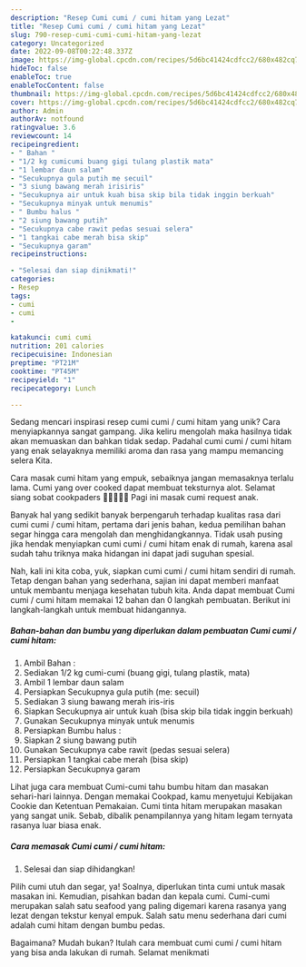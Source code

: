 ```yaml
---
description: "Resep Cumi cumi / cumi hitam yang Lezat"
title: "Resep Cumi cumi / cumi hitam yang Lezat"
slug: 790-resep-cumi-cumi-cumi-hitam-yang-lezat
category: Uncategorized
date: 2022-09-08T00:22:48.337Z
image: https://img-global.cpcdn.com/recipes/5d6bc41424cdfcc2/680x482cq70/cumi-cumi-cumi-hitam-foto-resep-utama.jpg
hideToc: false
enableToc: true
enableTocContent: false
thumbnail: https://img-global.cpcdn.com/recipes/5d6bc41424cdfcc2/680x482cq70/cumi-cumi-cumi-hitam-foto-resep-utama.jpg
cover: https://img-global.cpcdn.com/recipes/5d6bc41424cdfcc2/680x482cq70/cumi-cumi-cumi-hitam-foto-resep-utama.jpg
author: Admin
authorAv: notfound
ratingvalue: 3.6
reviewcount: 14
recipeingredient:
- " Bahan "
- "1/2 kg cumicumi buang gigi tulang plastik mata"
- "1 lembar daun salam"
- "Secukupnya gula putih me secuil"
- "3 siung bawang merah irisiris"
- "Secukupnya air untuk kuah bisa skip bila tidak inggin berkuah"
- "Secukupnya minyak untuk menumis"
- " Bumbu halus "
- "2 siung bawang putih"
- "Secukupnya cabe rawit pedas sesuai selera"
- "1 tangkai cabe merah bisa skip"
- "Secukupnya garam"
recipeinstructions:

- "Selesai dan siap dinikmati!"
categories:
- Resep
tags:
- cumi
- cumi
- 

katakunci: cumi cumi  
nutrition: 201 calories
recipecuisine: Indonesian
preptime: "PT21M"
cooktime: "PT45M"
recipeyield: "1"
recipecategory: Lunch

---
```





Sedang mencari inspirasi resep cumi cumi / cumi hitam yang unik? Cara menyiapkannya sangat gampang. Jika keliru mengolah maka hasilnya tidak akan memuaskan dan bahkan tidak sedap. Padahal cumi cumi / cumi hitam yang enak selayaknya memiliki aroma dan rasa yang mampu memancing selera Kita.





Cara masak cumi hitam yang empuk, sebaiknya jangan memasaknya terlalu lama. Cumi yang over cooked dapat membuat teksturnya alot. Selamat siang sobat cookpaders 🤗🌱🌾🌻💕 Pagi ini masak cumi request anak.

Banyak hal yang sedikit banyak berpengaruh terhadap kualitas rasa dari cumi cumi / cumi hitam, pertama dari jenis bahan, kedua pemilihan bahan segar hingga cara mengolah dan menghidangkannya. Tidak usah pusing jika hendak menyiapkan cumi cumi / cumi hitam enak di rumah, karena asal sudah tahu triknya maka hidangan ini dapat jadi suguhan spesial.






Nah, kali ini kita coba, yuk, siapkan cumi cumi / cumi hitam sendiri di rumah. Tetap dengan bahan yang sederhana, sajian ini dapat memberi manfaat untuk membantu menjaga kesehatan tubuh kita. Anda dapat membuat Cumi cumi / cumi hitam memakai 12 bahan dan 0 langkah pembuatan. Berikut ini langkah-langkah untuk membuat hidangannya.

<!--inarticleads1-->

##### Bahan-bahan dan bumbu yang diperlukan dalam pembuatan Cumi cumi / cumi hitam:

1. Ambil  Bahan :
1. Sediakan 1/2 kg cumi-cumi (buang gigi, tulang plastik, mata)
1. Ambil 1 lembar daun salam
1. Persiapkan Secukupnya gula putih (me: secuil)
1. Sediakan 3 siung bawang merah iris-iris
1. Siapkan Secukupnya air untuk kuah (bisa skip bila tidak inggin berkuah)
1. Gunakan Secukupnya minyak untuk menumis
1. Persiapkan  Bumbu halus :
1. Siapkan 2 siung bawang putih
1. Gunakan Secukupnya cabe rawit (pedas sesuai selera)
1. Persiapkan 1 tangkai cabe merah (bisa skip)
1. Persiapkan Secukupnya garam


Lihat juga cara membuat Cumi-cumi tahu bumbu hitam dan masakan sehari-hari lainnya. Dengan memakai Cookpad, kamu menyetujui Kebijakan Cookie dan Ketentuan Pemakaian. Cumi tinta hitam merupakan masakan yang sangat unik. Sebab, dibalik penampilannya yang hitam legam ternyata rasanya luar biasa enak. 

<!--inarticleads2-->

##### Cara memasak Cumi cumi / cumi hitam:


1. Selesai dan siap dihidangkan!

Pilih cumi utuh dan segar, ya! Soalnya, diperlukan tinta cumi untuk masak masakan ini. Kemudian, pisahkan badan dan kepala cumi. Cumi-cumi merupakan salah satu seafood yang paling digemari karena rasanya yang lezat dengan tekstur kenyal empuk. Salah satu menu sederhana dari cumi adalah cumi hitam dengan bumbu pedas. 

Bagaimana? Mudah bukan? Itulah cara membuat cumi cumi / cumi hitam yang bisa anda lakukan di rumah. Selamat menikmati
